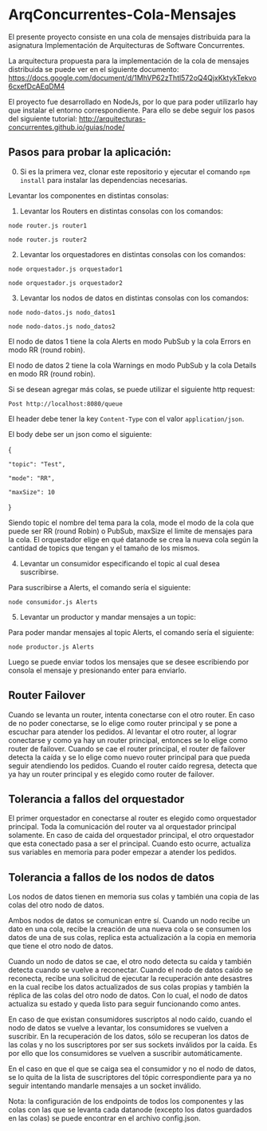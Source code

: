 # ArqConcurrentes-Cola-Mensajes

El presente proyecto consiste en una cola de mensajes distribuida para la asignatura Implementación de Arquitecturas de Software Concurrentes.

La arquitectura propuesta para la implementación de la cola de mensajes distribuida se puede ver en el siguiente documento:
https://docs.google.com/document/d/1MhVP62zThtl572oQ4QjxKktykTekvo6cxefDcAEqDM4

El proyecto fue desarrollado en NodeJs, por lo que para poder utilizarlo hay que instalar el entorno correspondiente. Para ello se debe seguir los pasos del siguiente tutorial:
http://arquitecturas-concurrentes.github.io/guias/node/

## Pasos para probar la aplicación:

0) Si es la primera vez, clonar este repositorio y ejecutar el comando `npm install` para instalar las dependencias necesarias.

Levantar los componentes en distintas consolas:
1) Levantar los Routers en distintas consolas con los comandos: 

`node router.js router1`

`node router.js router2`

2) Levantar los orquestadores en distintas consolas con los comandos:

`node orquestador.js orquestador1`

`node orquestador.js orquestador2`

3) Levantar los nodos de datos en distintas consolas con los comandos:

`node nodo-datos.js nodo_datos1`

`node nodo-datos.js nodo_datos2`

El nodo de datos 1 tiene la cola Alerts en modo PubSub y la cola Errors en modo RR (round robin).

El nodo de datos 2 tiene la cola Warnings en modo PubSub y la cola Details en modo RR (round robin).

Si se desean agregar más colas, se puede utilizar el siguiente http request:

`Post http://localhost:8080/queue`

El header debe tener la key `Content-Type` con el valor `application/json`.

El body debe ser un json como el siguiente:

{

	"topic": "Test",
	
	"mode": "RR",
	
	"maxSize": 10	
	
}

Siendo topic el nombre del tema para la cola, mode el modo de la cola que puede ser RR (round Robin) o PubSub, maxSize el limite de mensajes para la cola. El orquestador elige en qué datanode se crea la nueva cola según la cantidad de topics que tengan y el tamaño de los mismos.

4) Levantar un consumidor especificando el topic al cual desea suscribirse.

Para suscribirse a Alerts, el comando sería el siguiente:

`node consumidor.js Alerts`

5) Levantar un productor y mandar mensajes a un topic:

Para poder mandar mensajes al topic Alerts, el comando sería el siguiente:

`node productor.js Alerts`

Luego se puede enviar todos los mensajes que se desee escribiendo por consola el mensaje y presionando enter para enviarlo.

## Router Failover
Cuando se levanta un router, intenta conectarse con el otro router. En caso de no poder conectarse, se lo elige como router principal y se pone a escuchar para atender los pedidos. Al levantar el otro router, al lograr conectarse y como ya hay un router principal, entonces se lo elige como router de failover. Cuando se cae el router principal, el router de failover detecta la caída y se lo elige como nuevo router principal para que pueda seguir atendiendo los pedidos. Cuando el router caído regresa, detecta que ya hay un router principal y es elegido como router de failover.

## Tolerancia a fallos del orquestador
El primer orquestador en conectarse al router es elegido como orquestador principal. Toda la comunicación del router va al orquestador principal solamente. En caso de caida del orquestador principal, el otro orquestador que esta conectado pasa a ser el principal. Cuando esto ocurre, actualiza sus variables en memoria para poder empezar a atender los pedidos.

## Tolerancia a fallos de los nodos de datos
Los nodos de datos tienen en memoria sus colas y también una copia de las colas del otro nodo de datos.

Ambos nodos de datos se comunican entre sí. Cuando un nodo recibe un dato en una cola, recibe la creación de una nueva cola o se consumen los datos de una de sus colas, replica esta actualización a la copia en memoria que tiene el otro nodo de datos. 

Cuando un nodo de datos se cae, el otro nodo detecta su caída y también detecta cuando se vuelve a reconectar. Cuando el nodo de datos caído se reconecta, recibe una solicitud de ejecutar la recuperación ante desastres en la cual recibe los datos actualizados de sus colas propias y también la réplica de las colas del otro nodo de datos. Con lo cual, el nodo de datos actualiza su estado y queda listo para seguir funcionando como antes.

En caso de que existan consumidores suscriptos al nodo caído, cuando el nodo de datos se vuelve a levantar, los consumidores se vuelven a suscribir. En la recuperación de los datos, sólo se recuperan los datos de las colas y no los suscriptores por ser sus sockets inválidos por la caída. Es por ello que los consumidores se vuelven a suscribir automáticamente. 

En el caso en que el que se caiga sea el consumidor y no el nodo de datos, se lo quita de la lista de suscriptores del tópic correspondiente para ya no seguir intentando mandarle mensajes a un socket inválido.



Nota: la configuración de los endpoints de todos los componentes y las colas con las que se levanta cada datanode (excepto los datos guardados en las colas) se puede encontrar en el archivo config.json.



